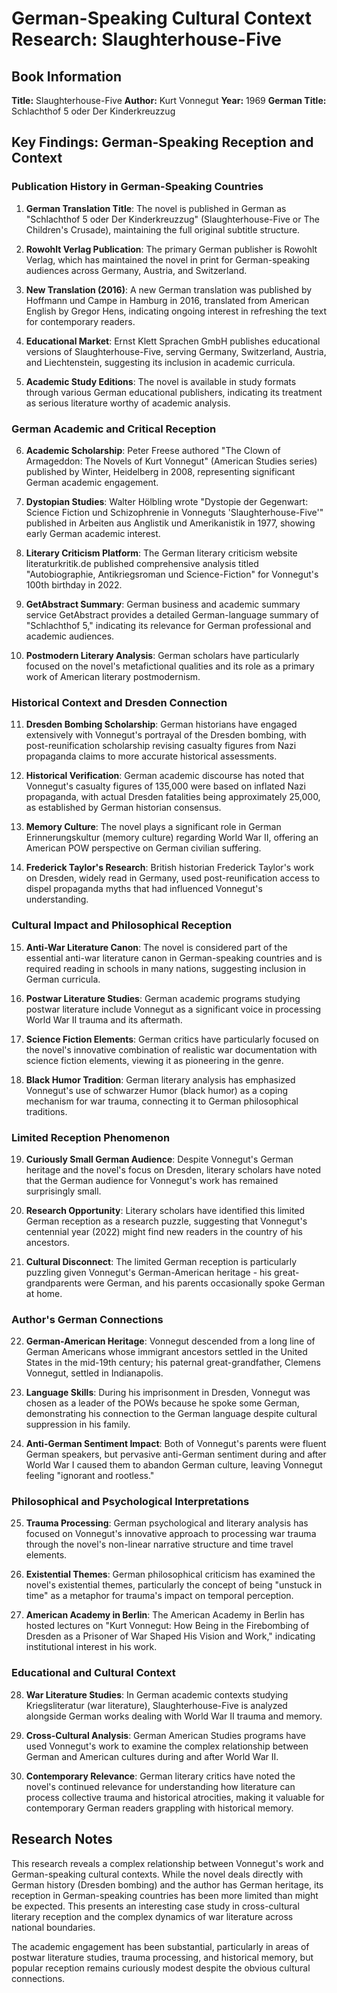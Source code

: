 # German-Speaking Cultural Context Research: Slaughterhouse-Five

## Book Information
**Title:** Slaughterhouse-Five
**Author:** Kurt Vonnegut
**Year:** 1969
**German Title:** Schlachthof 5 oder Der Kinderkreuzzug

## Key Findings: German-Speaking Reception and Context

### Publication History in German-Speaking Countries

1. **German Translation Title**: The novel is published in German as "Schlachthof 5 oder Der Kinderkreuzzug" (Slaughterhouse-Five or The Children's Crusade), maintaining the full original subtitle structure.

2. **Rowohlt Verlag Publication**: The primary German publisher is Rowohlt Verlag, which has maintained the novel in print for German-speaking audiences across Germany, Austria, and Switzerland.

3. **New Translation (2016)**: A new German translation was published by Hoffmann und Campe in Hamburg in 2016, translated from American English by Gregor Hens, indicating ongoing interest in refreshing the text for contemporary readers.

4. **Educational Market**: Ernst Klett Sprachen GmbH publishes educational versions of Slaughterhouse-Five, serving Germany, Switzerland, Austria, and Liechtenstein, suggesting its inclusion in academic curricula.

5. **Academic Study Editions**: The novel is available in study formats through various German educational publishers, indicating its treatment as serious literature worthy of academic analysis.

### German Academic and Critical Reception

6. **Academic Scholarship**: Peter Freese authored "The Clown of Armageddon: The Novels of Kurt Vonnegut" (American Studies series) published by Winter, Heidelberg in 2008, representing significant German academic engagement.

7. **Dystopian Studies**: Walter Hölbling wrote "Dystopie der Gegenwart: Science Fiction und Schizophrenie in Vonneguts 'Slaughterhouse-Five'" published in Arbeiten aus Anglistik und Amerikanistik in 1977, showing early German academic interest.

8. **Literary Criticism Platform**: The German literary criticism website literaturkritik.de published comprehensive analysis titled "Autobiographie, Antikriegsroman und Science-Fiction" for Vonnegut's 100th birthday in 2022.

9. **GetAbstract Summary**: German business and academic summary service GetAbstract provides a detailed German-language summary of "Schlachthof 5," indicating its relevance for German professional and academic audiences.

10. **Postmodern Literary Analysis**: German scholars have particularly focused on the novel's metafictional qualities and its role as a primary work of American literary postmodernism.

### Historical Context and Dresden Connection

11. **Dresden Bombing Scholarship**: German historians have engaged extensively with Vonnegut's portrayal of the Dresden bombing, with post-reunification scholarship revising casualty figures from Nazi propaganda claims to more accurate historical assessments.

12. **Historical Verification**: German academic discourse has noted that Vonnegut's casualty figures of 135,000 were based on inflated Nazi propaganda, with actual Dresden fatalities being approximately 25,000, as established by German historian consensus.

13. **Memory Culture**: The novel plays a significant role in German Erinnerungskultur (memory culture) regarding World War II, offering an American POW perspective on German civilian suffering.

14. **Frederick Taylor's Research**: British historian Frederick Taylor's work on Dresden, widely read in Germany, used post-reunification access to dispel propaganda myths that had influenced Vonnegut's understanding.

### Cultural Impact and Philosophical Reception

15. **Anti-War Literature Canon**: The novel is considered part of the essential anti-war literature canon in German-speaking countries and is required reading in schools in many nations, suggesting inclusion in German curricula.

16. **Postwar Literature Studies**: German academic programs studying postwar literature include Vonnegut as a significant voice in processing World War II trauma and its aftermath.

17. **Science Fiction Elements**: German critics have particularly focused on the novel's innovative combination of realistic war documentation with science fiction elements, viewing it as pioneering in the genre.

18. **Black Humor Tradition**: German literary analysis has emphasized Vonnegut's use of schwarzer Humor (black humor) as a coping mechanism for war trauma, connecting it to German philosophical traditions.

### Limited Reception Phenomenon

19. **Curiously Small German Audience**: Despite Vonnegut's German heritage and the novel's focus on Dresden, literary scholars have noted that the German audience for Vonnegut's work has remained surprisingly small.

20. **Research Opportunity**: Literary scholars have identified this limited German reception as a research puzzle, suggesting that Vonnegut's centennial year (2022) might find new readers in the country of his ancestors.

21. **Cultural Disconnect**: The limited German reception is particularly puzzling given Vonnegut's German-American heritage - his great-grandparents were German, and his parents occasionally spoke German at home.

### Author's German Connections

22. **German-American Heritage**: Vonnegut descended from a long line of German Americans whose immigrant ancestors settled in the United States in the mid-19th century; his paternal great-grandfather, Clemens Vonnegut, settled in Indianapolis.

23. **Language Skills**: During his imprisonment in Dresden, Vonnegut was chosen as a leader of the POWs because he spoke some German, demonstrating his connection to the German language despite cultural suppression in his family.

24. **Anti-German Sentiment Impact**: Both of Vonnegut's parents were fluent German speakers, but pervasive anti-German sentiment during and after World War I caused them to abandon German culture, leaving Vonnegut feeling "ignorant and rootless."

### Philosophical and Psychological Interpretations

25. **Trauma Processing**: German psychological and literary analysis has focused on Vonnegut's innovative approach to processing war trauma through the novel's non-linear narrative structure and time travel elements.

26. **Existential Themes**: German philosophical criticism has examined the novel's existential themes, particularly the concept of being "unstuck in time" as a metaphor for trauma's impact on temporal perception.

27. **American Academy in Berlin**: The American Academy in Berlin has hosted lectures on "Kurt Vonnegut: How Being in the Firebombing of Dresden as a Prisoner of War Shaped His Vision and Work," indicating institutional interest in his work.

### Educational and Cultural Context

28. **War Literature Studies**: In German academic contexts studying Kriegsliteratur (war literature), Slaughterhouse-Five is analyzed alongside German works dealing with World War II trauma and memory.

29. **Cross-Cultural Analysis**: German American Studies programs have used Vonnegut's work to examine the complex relationship between German and American cultures during and after World War II.

30. **Contemporary Relevance**: German literary critics have noted the novel's continued relevance for understanding how literature can process collective trauma and historical atrocities, making it valuable for contemporary German readers grappling with historical memory.

## Research Notes

This research reveals a complex relationship between Vonnegut's work and German-speaking cultural contexts. While the novel deals directly with German history (Dresden bombing) and the author has German heritage, its reception in German-speaking countries has been more limited than might be expected. This presents an interesting case study in cross-cultural literary reception and the complex dynamics of war literature across national boundaries.

The academic engagement has been substantial, particularly in areas of postwar literature studies, trauma processing, and historical memory, but popular reception remains curiously modest despite the obvious cultural connections.